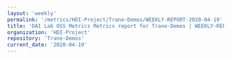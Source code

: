 ```yaml
---
layout: 'weekly'
permalink: '/metrics/HDI-Project/Trane-Demos/WEEKLY-REPORT-2020-04-19'
title: 'DAI Lab OSS Metrics Metrics report for Trane-Demos | WEEKLY-REPORT-2020-04-19'
organization: 'HDI-Project'
repository: 'Trane-Demos'
current_date: '2020-04-19'
---
```

